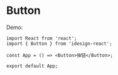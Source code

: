 # Button

Demo:

```tsx
import React from 'react';
import { Button } from 'idesign-react';

const App = () => <Button>按钮</Button>;

export default App;
```
